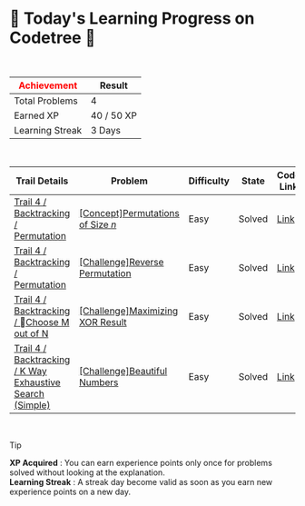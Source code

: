 # 🌲 Today's Learning Progress on Codetree 🌲

<br />

| <span style="color:red;display:block;text-align:center;"> **Achievement**</span> | Result |
|---|---|
|Total Problems| 4 |
| Earned XP | 40 / 50 XP |
| Learning Streak | 3 Days |

<br />

|Trail Details|Problem|Difficulty|State|Code Link|
|---|---|---|---|---|
|[Trail 4 / Backtracking / Permutation](https://www.codetree.ai/trail-info/intermediate-low/)|[[Concept]Permutations of Size $n$](https://www.codetree.ai/trails/complete/curated-cards/intro-n-permutation/)|Easy|Solved|[Link](https://github.com/wikBurn/wikburn_codetree/blob/main/250317/%ED%81%AC%EA%B8%B0%EA%B0%80%20N%EC%9D%B8%20%EC%88%9C%EC%97%B4/n-permutation.py)|
|[Trail 4 / Backtracking / Permutation](https://www.codetree.ai/trail-info/intermediate-low/)|[[Challenge]Reverse Permutation](https://www.codetree.ai/trails/complete/curated-cards/challenge-backward-permutation/)|Easy|Solved|[Link](https://github.com/wikBurn/wikburn_codetree/blob/main/250317/%EA%B1%B0%EA%BE%B8%EB%A1%9C%20%EC%88%9C%EC%97%B4/backward-permutation.py)|
|[Trail 4 / Backtracking / Choose M out of N](https://www.codetree.ai/trail-info/intermediate-low/)|[[Challenge]Maximizing XOR Result](https://www.codetree.ai/trails/complete/curated-cards/challenge-max-of-xor/)|Easy|Solved|[Link](https://github.com/wikBurn/wikburn_codetree/blob/main/250317/XOR%20%EA%B2%B0%EA%B3%BC%20%EC%B5%9C%EB%8C%80%20%EB%A7%8C%EB%93%A4%EA%B8%B0/max-of-xor.py)|
|[Trail 4 / Backtracking / K Way Exhaustive Search (Simple)](https://www.codetree.ai/trail-info/intermediate-low/)|[[Challenge]Beautiful Numbers](https://www.codetree.ai/trails/complete/curated-cards/challenge-beautiful-number/)|Easy|Solved|[Link](https://github.com/wikBurn/wikburn_codetree/blob/main/250317/%EC%95%84%EB%A6%84%EB%8B%A4%EC%9A%B4%20%EC%88%98/beautiful-number.py)|


<br />

> [!TIP]
> **XP Acquired** : You can earn experience points only once for problems solved without looking at the explanation.  
> **Learning Streak** : A streak day become valid as soon as you earn new experience points on a new day.

